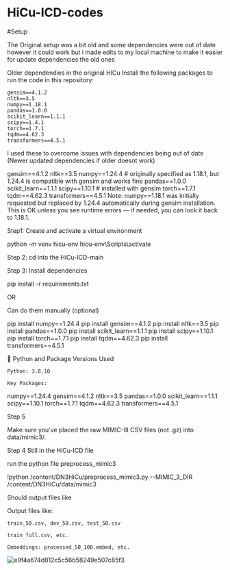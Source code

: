 # HiCu-ICD-codes

#Setup

The Original setup was a bit old and some dependencies were out of date however it could work but i made edits to my local machine to make it easier for update dependencies the old ones 

Older dependendies in the original HICu Install the following packages to run the code in this repository:

    gensim==4.1.2
    nltk==3.5
    numpy==1.18.1
    pandas==1.0.0
    scikit_learn==1.1.1
    scipy==1.4.1
    torch==1.7.1
    tqdm==4.62.3
    transformers==4.5.1

I used these to overcome issues with dependencies being out of date (Newer updated dependencies if older doesnt work) 

gensim==4.1.2
nltk==3.5
numpy==1.24.4      # originally specified as 1.18.1, but 1.24.4 is compatible with gensim and works fine
pandas==1.0.0
scikit_learn==1.1.1
scipy==1.10.1       # installed with gensim
torch==1.7.1
tqdm==4.62.3
transformers==4.5.1
Note: numpy==1.18.1 was initially requested but replaced by 1.24.4 automatically during gensim installation. This is OK unless you see runtime errors — if needed, you can lock it back to 1.18.1.

Step1: Create and activate a virtual environment 

python -m venv hicu-env
hicu-env\Scripts\activate

Step 2: 
cd into the HiCu-ICD-main

Step 3: Install dependencies 

pip install -r requirements.txt

OR 

Can do them manually (optional) 

pip install numpy==1.24.4
pip install gensim==4.1.2
pip install nltk==3.5
pip install pandas==1.0.0
pip install scikit_learn==1.1.1
pip install scipy==1.10.1
pip install torch==1.7.1
pip install tqdm==4.62.3
pip install transformers==4.5.1

🔹 Python and Package Versions Used

    Python: 3.8.10

    Key Packages:

numpy==1.24.4
gensim==4.1.2
nltk==3.5
pandas==1.0.0
scikit_learn==1.1.1
scipy==1.10.1
torch==1.7.1
tqdm==4.62.3
transformers==4.5.1

Step 5 

Make sure you’ve placed the raw MIMIC-III CSV files (not .gz) into data/mimic3/.

Step 4 
Still in the HiCu-ICD file

run the python file preprocess_mimic3

!python /content/DN3HiCu/preprocess_mimic3.py --MIMIC_3_DIR /content/DN3HiCu/data/mimic3

Should output files like 

Output files like:

    train_50.csv, dev_50.csv, test_50.csv

    train_full.csv, etc.

    Embeddings: processed_50_100.embed, etc.

![e9f4a674d812c5c56b58249e507c85f3](https://github.com/user-attachments/assets/68c1d0fb-aade-4fe1-977f-184be67f91e2)

